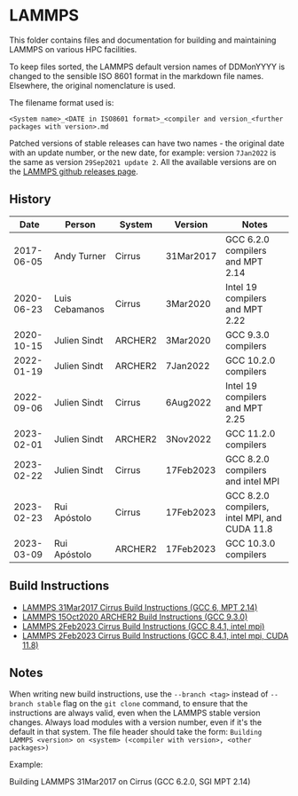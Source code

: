 LAMMPS
======

This folder contains files and documentation for building and maintaining LAMMPS on various HPC facilities.

To keep files sorted, the LAMMPS default version names of DDMonYYYY is changed to the sensible ISO 8601 format in the markdown file names.
Elsewhere, the original nomenclature is used.

The filename format used is:

`<System name>_<DATE in ISO8601 format>_<compiler and version_<further packages with version>.md`

Patched versions of stable releases can have two names - the original date with an update number, or the new date, for example:
version `7Jan2022` is the same as version `29Sep2021 update 2`.
All the available versions are on the [LAMMPS github releases page](https://github.com/lammps/lammps/releases).

History
-------

| Date       | Person         | System   | Version   | Notes                                         |
| ---------- | ------------   | -------- | --------- | -----                                         |
| 2017-06-05 | Andy Turner    | Cirrus   | 31Mar2017 | GCC 6.2.0 compilers and MPT 2.14              |
| 2020-06-23 | Luis Cebamanos | Cirrus   | 3Mar2020  | Intel 19 compilers and MPT 2.22               |
| 2020-10-15 | Julien Sindt   | ARCHER2  | 3Mar2020  | GCC 9.3.0 compilers                           |
| 2022-01-19 | Julien Sindt   | ARCHER2  | 7Jan2022  | GCC 10.2.0 compilers                          |
| 2022-09-06 | Julien Sindt   | Cirrus   | 6Aug2022  | Intel 19 compilers and MPT 2.25               |
| 2023-02-01 | Julien Sindt   | ARCHER2  | 3Nov2022  | GCC 11.2.0 compilers                          |
| 2023-02-22 | Julien Sindt   | Cirrus   | 17Feb2023 | GCC 8.2.0 compilers and intel MPI             |
| 2023-02-23 | Rui Apóstolo   | Cirrus   | 17Feb2023 | GCC 8.2.0 compilers, intel MPI, and CUDA 11.8 |
| 2023-03-09 | Rui Apóstolo   | ARCHER2  | 17Feb2023 | GCC 10.3.0 compilers                          |

Build Instructions
------------------

* [LAMMPS 31Mar2017 Cirrus Build Instructions (GCC 6, MPT 2.14)](Cirrus_2017-03-31_gcc620_mpt214.md)
* [LAMMPS 15Oct2020 ARCHER2 Build Instructions (GCC 9.3.0)](ARCHER2_2020-03-03_gcc930.md)
* [LAMMPS 2Feb2023 Cirrus Build Instructions (GCC 8.4.1, intel mpi)](Cirrus_2023-02-17_gcc841_impi.md)
* [LAMMPS 2Feb2023 Cirrus Build Instructions (GCC 8.4.1, intel mpi, CUDA 11.8)](Cirrus_2023-02-17_gcc841_impi_cuda118.md)

Notes
-----

When writing new build instructions, use the `--branch <tag>` instead of `--branch stable` flag on the `git clone` command, to ensure that the instructions are always valid, even when the LAMMPS stable version changes.
Always load modules with a version number, even if it's the default in that system.
The file header should take the form: `Building LAMMPS <version> on <system> (<compiler with version>, <other packages>)`

Example:

Building LAMMPS 31Mar2017 on Cirrus (GCC 6.2.0, SGI MPT 2.14)
